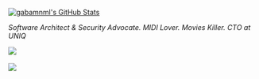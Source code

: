 <p>
    <a href="https://awesome-github-stats.azurewebsites.net/index.html??cardType=level&theme=dark">    <img  alt="gabamnml's GitHub Stats" src="https://awesome-github-stats.azurewebsites.net/user-stats/gabamnml?cardType=level&theme=dark" />  </a>
</p>

<i>Software Architect & Security Advocate. MIDI Lover. Movies Killer. CTO at UNIQ</i>

<p>
  <a href="https://twitter.com/intent/follow?screen_name=gabamnml">
    <img src="https://img.shields.io/twitter/follow/gabamnml?style=social">
  </a>
  </br>
  </br>
  <a href="https://www.paypal.me/gabamnml">
    <img src="https://img.shields.io/badge/Donate-PayPal-blue">
  </a>
</p>


